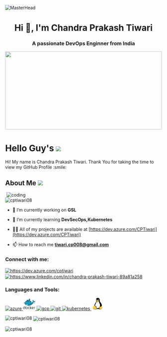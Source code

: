 ![MasterHead](https://user-images.githubusercontent.com/74038190/212749447-bfb7e725-6987-49d9-ae85-2015e3e7cc41.gif)
<h1 align="center">Hi 👋, I'm Chandra Prakash Tiwari</h1>
<h3 align="center">A passionate DevOps Enginner from India</h3>

<div align="center">
<img width="100%" height = "250px" src="https://miro.medium.com/v2/resize:fit:1400/1*5kTaMPB5tDEBerSRL0GFeA.gif" />
</div>

<h1> Hello Guy's <img src = "https://raw.githubusercontent.com/MartinHeinz/MartinHeinz/master/wave.gif" width = 50px> </h1>
<p align='center'>

</p>
<div size='20px'> Hi! My name is Chandra Prakash Tiwari. Thank You for taking the time to view my GitHub Profile :smile: 
</div>

<h2> About Me <img src = "https://media2.giphy.com/media/QssGEmpkyEOhBCb7e1/giphy.gif?cid=ecf05e47a0n3gi1bfqntqmob8g9aid1oyj2wr3ds3mg700bl&rid=giphy.gif" width = 32px> </h2>


<img align="right" alt="coding" width="500" src="https://user-images.githubusercontent.com/74038190/212748842-9fcbad5b-6173-4175-8a61-521f3dbb7514.gif">


<p align="left"> <img src="https://komarev.com/ghpvc/?username=cptiwari08&label=Profile%20views&color=0e75b6&style=flat" alt="cptiwari08" /> </p>

- 🔭 I’m currently working on **GSL**

- 🌱 I’m currently learning **DevSecOps,Kubernetes**

- 👨‍💻 All of my projects are available at [https://dev.azure.com/CPTiwari](https://dev.azure.com/CPTiwari)

- 📫 How to reach me **tiwari.cp008@gmail.com**

<h3 align="left">Connect with me:</h3>
<p align="left">
<a href="https://dev.to/https://dev.azure.com/cptiwari" target="blank"><img align="center" src="https://raw.githubusercontent.com/rahuldkjain/github-profile-readme-generator/master/src/images/icons/Social/devto.svg" alt="https://dev.azure.com/cptiwari" height="30" width="40" /></a>
<a href="https://linkedin.com/in/https://www.linkedin.com/in/chandra-prakash-tiwari-89a81a258/" target="blank"><img align="center" src="https://raw.githubusercontent.com/rahuldkjain/github-profile-readme-generator/master/src/images/icons/Social/linked-in-alt.svg" alt="https://www.linkedin.com/in/chandra-prakash-tiwari-89a81a258" height="30" width="40" /></a>
</p>

<h3 align="left">Languages and Tools:</h3>
<p align="left"> <a href="https://azure.microsoft.com/en-in/" target="_blank" rel="noreferrer"> <img src="https://www.vectorlogo.zone/logos/microsoft_azure/microsoft_azure-icon.svg" alt="azure" width="40" height="40"/> </a> <a href="https://www.docker.com/" target="_blank" rel="noreferrer"> <img src="https://raw.githubusercontent.com/devicons/devicon/master/icons/docker/docker-original-wordmark.svg" alt="docker" width="40" height="40"/> </a> <a href="https://cloud.google.com" target="_blank" rel="noreferrer"> <img src="https://www.vectorlogo.zone/logos/google_cloud/google_cloud-icon.svg" alt="gcp" width="40" height="40"/> </a> <a href="https://git-scm.com/" target="_blank" rel="noreferrer"> <img src="https://www.vectorlogo.zone/logos/git-scm/git-scm-icon.svg" alt="git" width="40" height="40"/> </a> <a href="https://kubernetes.io" target="_blank" rel="noreferrer"> <img src="https://www.vectorlogo.zone/logos/kubernetes/kubernetes-icon.svg" alt="kubernetes" width="40" height="40"/> </a> <a href="https://www.linux.org/" target="_blank" rel="noreferrer"> <img src="https://raw.githubusercontent.com/devicons/devicon/master/icons/linux/linux-original.svg" alt="linux" width="40" height="40"/> </a> </p>

<p><img align="left" src="https://github-readme-stats.vercel.app/api/top-langs?username=cptiwari08&show_icons=true&locale=en&layout=compact" alt="cptiwari08" /></p>

<p>&nbsp;<img align="center" src="https://github-readme-stats.vercel.app/api?username=cptiwari08&show_icons=true&locale=en" alt="cptiwari08" /></p>

<p><img align="center" src="https://github-readme-streak-stats.herokuapp.com/?user=cptiwari08&" alt="cptiwari08" /></p>
